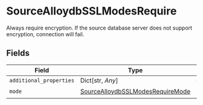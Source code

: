 # SourceAlloydbSSLModesRequire

Always require encryption. If the source database server does not support encryption, connection will fail.


## Fields

| Field                                                                                       | Type                                                                                        | Required                                                                                    | Description                                                                                 |
| ------------------------------------------------------------------------------------------- | ------------------------------------------------------------------------------------------- | ------------------------------------------------------------------------------------------- | ------------------------------------------------------------------------------------------- |
| `additional_properties`                                                                     | Dict[str, *Any*]                                                                            | :heavy_minus_sign:                                                                          | N/A                                                                                         |
| `mode`                                                                                      | [SourceAlloydbSSLModesRequireMode](../../models/shared/sourcealloydbsslmodesrequiremode.md) | :heavy_check_mark:                                                                          | N/A                                                                                         |